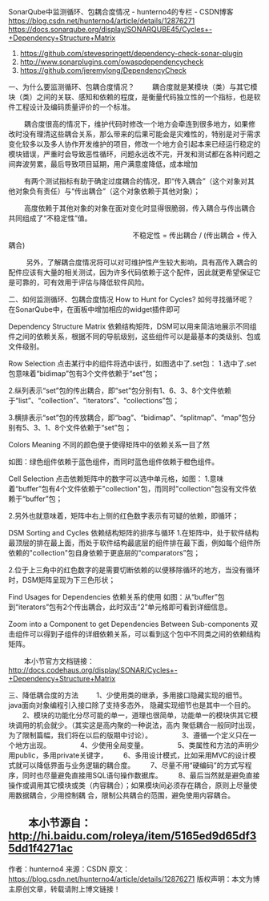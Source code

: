 SonarQube中监测循环、包耦合度情况 - hunterno4的专栏 - CSDN博客 https://blog.csdn.net/hunterno4/article/details/12876271
https://docs.sonarqube.org/display/SONARQUBE45/Cycles+-+Dependency+Structure+Matrix

1. https://github.com/stevespringett/dependency-check-sonar-plugin
2. http://www.sonarplugins.com/owaspdependencycheck
3. https://github.com/jeremylong/DependencyCheck

一、为什么要监测循环、包耦合度情况？
        耦合度就是某模块（类）与其它模块（类）之间的关联、感知和依赖的程度，是衡量代码独立性的一个指标，也是软件工程设计及编码质量评价的一个标准。

        耦合度很高的情况下，维护代码时修改一个地方会牵连到很多地方，如果修改时没有理清这些耦合关系，那么带来的后果可能会是灾难性的，特别是对于需求变化较多以及多人协作开发维护的项目，修改一个地方会引起本来已经运行稳定的模块错误，严重时会导致恶性循环，问题永远改不完，开发和测试都在各种问题之间奔波劳累，最后导致项目延期，用户满意度降低，成本增加

        有两个测试指标有助于确定过度耦合的情况，即“传入耦合”（这个对象对其他对象负有责任）与“传出耦合”（这个对象依赖于其他对象）；

        高度依赖于其他对象的对象在面对变化时显得很脆弱，传入耦合与传出耦合共同组成了“不稳定性”值。

                                                               不稳定性 = 传出耦合 / (传出耦合 + 传入耦合)

         另外，了解耦合度情况将可以对可维护性产生较大影响，具有高传入耦合的配件应该有大量的相关测试，因为许多代码依赖于这个配件，因此就更希望保证它是可靠的，可有效用于评估与降低软件风险。

二、如何监测循环、包耦合度情况
How to Hunt for Cycles?
如何寻找循环呢？
在SonarQube中，在面板中增加相应的widget插件即可



Dependency Structure Matrix
依赖结构矩阵，DSM可以用来简洁地展示不同组件之间的依赖关系，根据不同的导航级别，这些组件可以是最基本的类级别、包或文件级别。



Row Selection
点击某行中的组件将选中该行，如图选中了.set包：
1.选中了.set包意味着“bidimap”包有3个文件依赖于“set”包；

2.纵列表示“set”包的传出耦合，即“set”包分别有1、6、3、8个文件依赖于“list”、“collection”、“iterators”、“collections”包；

3.横排表示“set”包的传放耦合，即“bag”、“bidimap”、“splitmap”、“map”包分别有5、3、1、8个文件依赖于“set”包；



Colors Meaning
不同的颜色便于使得矩阵中的依赖关系一目了然


如图：绿色组件依赖于蓝色组件，而同时蓝色组件依赖于橙色组件。



Cell Selection
点击依赖矩阵中的数字可以选中单元格，如图：
1.意味着“buffer”包有4个文件依赖于"collection"包，而同时"collection"包没有文件依赖于“buffer”包；

2.另外也就意味着，矩阵中右上侧的红色数字表示有可疑的依赖，即循环；



DSM Sorting and Cycles
依赖结构矩阵的排序与循环
1.在矩阵中，处于软件结构最顶层的排在最上面，而处于软件结构最底层的组件排在最下面，例如每个组件所依赖的"collection"包自身依赖于更底层的“comparators”包；

2.位于上三角中的红色数字的是需要切断依赖的以便移除循环的地方，当没有循环时，DSM矩阵呈现为下三色形状；



Find Usages for Dependencies
依赖关系的使用
如图：从“buffer”包到“iterators”包有2个传出耦合，此时双击“2”单元格即可看到详细信息。



Zoom into a Component to get Dependencies Between Sub-components
双击组件可以得到子组件的详细依赖关系，可以看到这个包中不同类之间的依赖结构矩阵。




        本小节官方文档链接：http://docs.codehaus.org/display/SONAR/Cycles+-+Dependency+Structure+Matrix


三、降低耦合度的方法 
　　1、少使用类的继承，多用接口隐藏实现的细节。 java面向对象编程引入接口除了支持多态外， 隐藏实现细节也是其中一个目的。 
　　2、模块的功能化分尽可能的单一，道理也很简单，功能单一的模块供其它模块调用的机会就少。（其实这是高内聚的一种说法，高内
聚低耦合一般同时出现，为了限制篇幅，我们将在以后的版期中讨论）。       
　　3、遵循一个定义只在一个地方出现。       
　　4、少使用全局变量。       
　　5、类属性和方法的声明少用public，多用private关键字，
　　6、多用设计模式，比如采用MVC的设计模式就可以降低界面与业务逻辑的耦合度。
　　7、尽量不用“硬编码”的方式写程序，同时也尽量避免直接用SQL语句操作数据库。
　　8、最后当然就是避免直接操作或调用其它模块或类（内容耦合）；如果模块间必须存在耦合，原则上尽量使用数据耦合，少用控制耦
合，限制公共耦合的范围，避免使用内容耦合。

        本小节源自：http://hi.baidu.com/roleya/item/5165ed9d65df35dd1f4271ac
--------------------- 
作者：hunterno4 
来源：CSDN 
原文：https://blog.csdn.net/hunterno4/article/details/12876271 
版权声明：本文为博主原创文章，转载请附上博文链接！